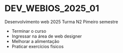 # DEV_WEBIOS_2025_01

Desenvolvimento web 2025 Turma N2 Pimeiro semestre
- Terminar o curso
- Ingressar na área de web designer
- Melhorar a alimentação
- Praticar exercícios físicos
